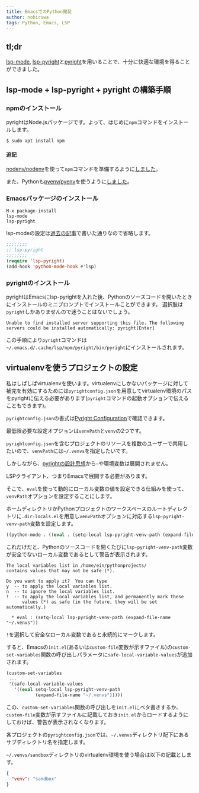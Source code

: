 ```yaml
---
title: EmacsでのPython開発
author: nobiruwa
tags: Python, Emacs, LSP
---
```


## tl;dr

[lsp-mode](https://github.com/emacs-lsp/lsp-mode), [lsp-pyright](https://github.com/emacs-lsp/lsp-pyright)と[pyright](https://github.com/Microsoft/pyright)を用いることで、十分に快適な環境を得ることができました。

## lsp-mode + lsp-pyright + pyright の構築手順

### npmのインストール

pyrightはNode.jsパッケージです。よって、はじめに`npm`コマンドをインストールします。

```console
$ sudo apt install npm
```

#### 追記

[nodenv/nodenv](https://github.com/nodenv/nodenv)を使って`npm`コマンドを準備するように[しました](2022-03-21-setup-node-environment-with-nodenv.html)。

また、Pythonも[pyenv/pyenv](https://github.com/pyenv/pyenv)を使うように[しました](2022-03-21-setup-python-environment-with-pyenv.html)。

### Emacsパッケージのインストール

```emacs
M-x package-install
lsp-mode
lsp-pyright
```

lsp-modeの設定は[過去の記事](2019-04-07-emacs-as-cpp-ide.md)で書いた通りなので省略します。

```lisp
;;;;;;;;
;; lsp-pyright
;;;;;;;;
(require 'lsp-pyright)
(add-hook 'python-mode-hook #'lsp)
```

### pyrightのインストール

pyrightはEmacsにlsp-pyrightを入れた後、Pythonのソースコードを開いたときにインストールのミニプロンプトでインストールことができます。
選択肢は`pyright`しかありませんので迷うことはないでしょう。

```
Unable to find installed server supporting this file. The following servers could be installed automatically: pyright[Enter]
```

この手順により`pyright`コマンドは`~/.emacs.d/.cache/lsp/npm/pyright/bin/pyright`にインストールされます。

## virtualenvを使うプロジェクトの設定

私はしばしばvirtualenvを使います。virtualenvにしかないパッケージに対して補完を有効にするためには`pyrightconfig.json`を用意してvirtualenv環境のパスをpyrightに伝える必要があります(`pyright`コマンドの起動オプションで伝えることもできます)。

`pyrightconfig.json`の書式は[Pyright Configuration](https://github.com/microsoft/pyright/blob/main/docs/configuration.md)で確認できます。

最低限必要な設定オプジョンは`venvPath`と`venv`の2つです。

`pyrightconfig.json`を含むプロジェクトのリソースを複数のユーザーで共用したいので、`venvPath`には`~/.venvs`を指定したいです。

しかしながら、[pyrightの設計思想](https://github.com/microsoft/pyright/issues/1340#issuecomment-756243657)から`~`や環境変数は展開されません。

LSPクライアント、つまりEmacsで展開する必要があります。

そこで、`eval`を使って動的にローカル変数の値を設定できる仕組みを使って、`venvPath`オプションを設定することにします。

ホームディレクトリかPythonプロジェクトのワークスペースのルートディレクトリに`.dir-locals.el`を用意し`venvPath`オプションに対応する`lsp-pyright-venv-path`変数を設定します。

```lisp
((python-mode . ((eval . (setq-local lsp-pyright-venv-path (expand-file-name "~/.venvs"))))))
```

これだけだと、Pythonのソースコードを開くたびに`lsp-pyright-venv-path`変数が安全でないローカル変数であるとして警告が表示されます。

```
The local variables list in /home/ein/pythonprojects/
contains values that may not be safe (*).

Do you want to apply it?  You can type
y  -- to apply the local variables list.
n  -- to ignore the local variables list.
!  -- to apply the local variables list, and permanently mark these
      values (*) as safe (in the future, they will be set automatically.)

  * eval : (setq-local lsp-pyright-venv-path (expand-file-name "~/.venvs"))
```

`!`を選択して安全なローカル変数であると永続的にマークします。

すると、Emacsの`init.el`(あるいは`custom-file`変数が示すファイル)の`custom-set-variables`関数の呼び出しパラメータに`safe-local-variable-values`が追加されます。

```lisp
(custom-set-variables
 ...
 '(safe-local-variable-values
   '((eval setq-local lsp-pyright-venv-path
           (expand-file-name "~/.venvs")))))
```

この、`custom-set-variables`関数の呼び出しを`init.el`にベタ書きするか、`custom-file`変数が示すファイルに記載しておき`init.el`からロードするようにしておけば、警告が表示されなくなります。

各プロジェクトの`pyrightconfig.json`では、`~/.venvs`ディレクトリ配下にあるサブディレクトリ名を指定します。

`~/.venvs/sandbox`ディレクトリのvirtualenv環境を使う場合は以下の記載とします。

```json
{
  "venv": "sandbox"
}
```
